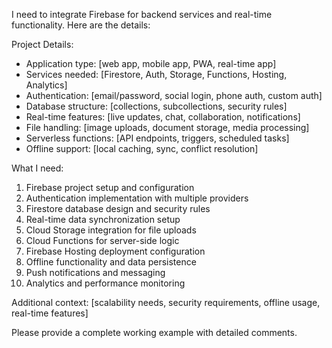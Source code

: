 I need to integrate Firebase for backend services and real-time functionality. Here are the details:

Project Details:

- Application type: [web app, mobile app, PWA, real-time app]
- Services needed: [Firestore, Auth, Storage, Functions, Hosting, Analytics]
- Authentication: [email/password, social login, phone auth, custom auth]
- Database structure: [collections, subcollections, security rules]
- Real-time features: [live updates, chat, collaboration, notifications]
- File handling: [image uploads, document storage, media processing]
- Serverless functions: [API endpoints, triggers, scheduled tasks]
- Offline support: [local caching, sync, conflict resolution]

What I need:

1. Firebase project setup and configuration
2. Authentication implementation with multiple providers
3. Firestore database design and security rules
4. Real-time data synchronization setup
5. Cloud Storage integration for file uploads
6. Cloud Functions for server-side logic
7. Firebase Hosting deployment configuration
8. Offline functionality and data persistence
9. Push notifications and messaging
10. Analytics and performance monitoring

Additional context: [scalability needs, security requirements, offline usage, real-time features]

Please provide a complete working example with detailed comments.
